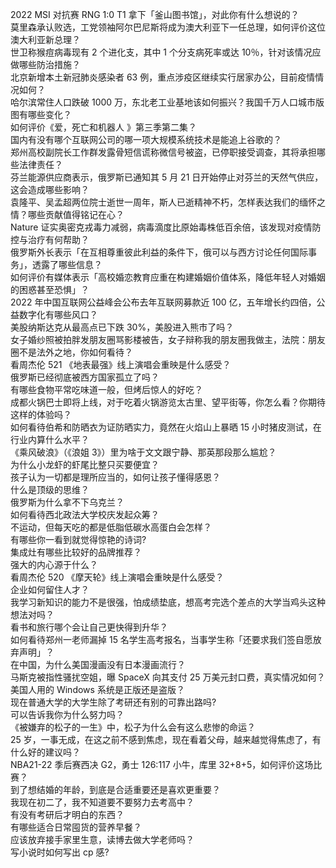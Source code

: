 2022 MSI 对抗赛 RNG 1:0 T1 拿下「釜山图书馆」，对此你有什么想说的？  
莫里森承认败选，工党领袖阿尔巴尼斯将成为澳大利亚下一任总理，如何评价这位澳大利亚新总理？  
世卫称猴痘病毒现有 2 个进化支，其中 1 个分支病死率或达 10％，针对该情况应做哪些防治措施？  
北京新增本土新冠肺炎感染者 63 例，重点涉疫区继续实行居家办公，目前疫情情况如何？  
哈尔滨常住人口跌破 1000 万，东北老工业基地该如何振兴？我国千万人口城市版图有哪些变化？  
如何评价《爱，死亡和机器人 》第三季第二集？  
国内有没有哪个互联网公司的哪一项大规模系统技术是能追上谷歌的？  
郑州高校副院长工作群发露骨短信谎称微信号被盗，已停职接受调查，其将承担哪些法律责任？  
芬兰能源供应商表示，俄罗斯已通知其 5 月 21 日开始停止对芬兰的天然气供应，这会造成哪些影响？  
袁隆平、吴孟超两位院士逝世一周年，斯人已逝精神不朽，怎样表达我们的缅怀之情？哪些贡献值得铭记在心？  
Nature 证实奥密克戎毒力减弱，病毒滴度比原始毒株低百余倍，该发现对疫情防控与治疗有何帮助？  
俄罗斯外长表示「在互相尊重彼此利益的条件下，俄可以与西方讨论任何国际事务」，透露了哪些信息？  
如何评价有媒体表示「高校婚恋教育应重在构建婚姻价值体系，降低年轻人对婚姻的困惑甚至恐惧」？  
2022 年中国互联网公益峰会公布去年互联网募款近 100 亿，五年增长约四倍，公益数字化有哪些风口？  
美股纳斯达克从最高点已下跌 30%，美股进入熊市了吗？  
女子婚纱照被拍胖发朋友圈骂影楼被告，女子辩称我的朋友圈我做主，法院：朋友圈不是法外之地，你如何看待？  
看周杰伦 521 《地表最强》线上演唱会重映是什么感受？  
俄罗斯已经彻底被西方国家孤立了吗？  
有哪些食物平常吃味道一般，但烤后惊人的好吃？  
成都火锅巴士即将上线，对于吃着火锅游览太古里、望平街等，你怎么看？你期待这样的体验吗？  
如何看待伯希和防晒衣为证防晒实力，竟然在火焰山上暴晒 15 小时猪皮测试，在行业内算什么水平？  
《乘风破浪》（《浪姐 3》）里为啥于文文跟宁静、那英那段那么尴尬？  
为什么小龙虾的虾尾比整只买要便宜？  
孩子认为一切都是理所应当的，如何让孩子懂得感恩？  
什么是顶级的思维？  
俄罗斯为什么拿不下乌克兰？  
如何看待西北政法大学校庆发起众筹？  
不运动，但每天吃的都是低脂低碳水高蛋白会怎样？  
有哪些你一看到就觉得惊艳的诗词?  
集成灶有哪些比较好的品牌推荐？  
强大的内心源于什么？  
看周杰伦 520 《摩天轮》线上演唱会重映是什么感受？  
企业如何留住人才？  
我学习新知识的能力不是很强，怕成绩垫底，想高考完选个差点的大学当鸡头这种想法对吗？  
看书和旅行哪个会让自己更快得到升华？  
如何看待郑州一老师漏掉 15 名学生高考报名，当事学生称「还要求我们签自愿放弃声明」？  
在中国，为什么美国漫画没有日本漫画流行？  
马斯克被指性骚扰空姐，曝 SpaceX 向其支付 25 万美元封口费，真实情况如何？  
美国人用的 Windows 系统是正版还是盗版？  
现在普通大学的大学生除了考研还有别的可靠出路吗?  
可以告诉我你为什么努力吗？  
《被嫌弃的松子的一生》中，松子为什么会有这么悲惨的命运？  
25 岁，一事无成，在这之前不感到焦虑，现在看着父母，越来越觉得焦虑了，有什么好的建议吗？  
NBA21-22 季后赛西决 G2，勇士 126:117 小牛，库里 32+8+5，如何评价这场比赛？  
到了想结婚的年龄，到底是合适重要还是喜欢更重要？  
我现在初二了，我不知道要不要努力去考高中？  
有没有考研后才明白的东西？  
有哪些适合日常囤货的营养早餐？  
应该放弃接手家里生意，读博去做大学老师吗？  
写小说时如何写出 cp 感?  
